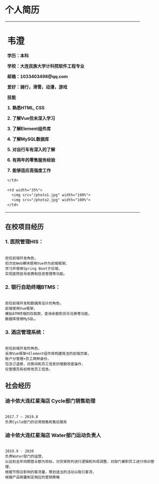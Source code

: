 # 个人简历

<table border="0">
  <tr>
    <td width="65%">
      <h1>韦澄</h1>
      <p><b>学历：本科</b></p>
      <p><b>学校：大连民族大学计科院软件工程专业</b></p>
      <p><b>邮箱：1033403498@qq.com</b></p>
      <p><b>爱好：骑行，滑雪，动漫，游戏</b></p>
      <p><b>技能</b></p>
      <p><b>1.	熟悉HTML, CSS</b></p>
      <p><b>2.	了解Vue但未深入学习</b></p>
      <p><b>3.	了解Element组件库</b></p>
      <p><b>4.	了解MySQL数据库</b></p>
      <p><b>5.	对自行车有深入的了解</b></p>
      <p><b>6.	有两年的零售服务经验</b></p>
      <p><b>7.	能够适应高强度工作</b></p>

    </td>
    
    <td width="35%">
      <img src="/photo1.jpg" width="100%">
      <img src="/photo2.jpg" width="100%">
    </td>
    
  </tr>
</table>

<h2>在校项目经历</h2>

<h3>1.	医院管理HIS：</h3>

```markdow

担任前端开发角色，
初次在Web模块使用Vue作为前端框架，
学习并使用Spring Boot于后端，
实现医院挂号收费和信息管理等功能。

```
<h3>2.	银行自助终端BTMS：</h3>

```markdow

担任前端开发和数据库设计的角色，
前端使用Vue框架，
模拟ATM终端的存取款，查询余额和货币兑换等功能，
数据库使用MySQL。

```

<h3>3.	酒店管理系统：</h3>

```markdow

担任前端开发的角色，
采用Vue框架+Element组件库构建简洁的前端页面，
账户分管理+员工两种身份，
包含订退房，对房间和员工信息的增删改查操作，
仅管理员有权修改员工信息。

```

<h2>社会经历</h2>

<h3>迪卡侬大连红星海店 Cycle部门销售助理</h3>

```markdow

2017.7 – 2019.8
负责Cycle部门的日常销售和售后服务

```

<h3>迪卡侬大连红星海店 Water部门运动负责人</h3>

```markdow

2019.9 - 2020
负责Water部门的运营，
以达到去年同期营业额为目标，对货架陈列进行逻辑和外观调整，对部门兼职员工进行培训管理，
根据节假日影响的客流量，策划适当的活动以吸引客流，
根据产品销量制定相应的营销策略
 
```

